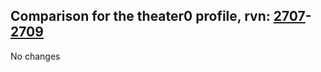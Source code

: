 ## Comparison for the theater0 profile, rvn: [2707](https://github.com/PRO100KatYT/FortniteProfileRevisions/tree/main/profiles/theater0/2707%20theater0.json)-[2709](https://github.com/PRO100KatYT/FortniteProfileRevisions/tree/main/profiles/theater0/2709%20theater0.json)

No changes
